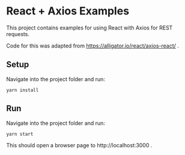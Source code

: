 # React + Axios Examples

This project contains examples for using React with Axios for REST requests.

Code for this was adapted from https://alligator.io/react/axios-react/ .

## Setup

Navigate into the project folder and run:
```
yarn install
```

## Run

Navigate into the project folder and run:
```
yarn start
```

This should open a browser page to http://localhost:3000 .